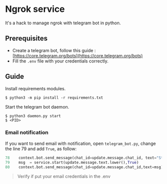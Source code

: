 # Ngrok service

It's a hack to manage ngrok with telegram bot in python.

## Prerequisites

* Create a telegram bot, follow this guide : [https://core.telegram.org/bots](https://core.telegram.org/bots)
* Fill the `.env` file with your credentials correctly.

## Guide

Install requirements modules.

```console
$ python3 -m pip install -r requirements.txt
```

Start the telegram bot daemon.

```console
$ python3 daemon.py start
$ <PID>
```

### Email notification

If you want to send email with notification, open `telegram_bot.py`, change the line 79 and add `True`, as follow:

```python
78    context.bot.send_message(chat_id=update.message.chat_id, text="Starting {}...".format(update.message.text.lower()))
79    msg  = service.start(update.message.text.lower(),True)
80    context.bot.send_message(chat_id=update.message.chat_id,text=msg)
```

> Verify if put your email credentials in the .env
